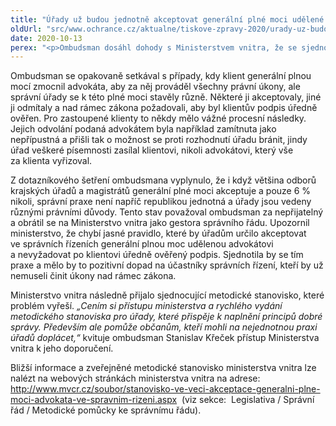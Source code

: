```yaml
---
title: "Úřady už budou jednotně akceptovat generální plné moci udělené klientem advokátovi pro správní řízení"
oldUrl: "src/www.ochrance.cz/aktualne/tiskove-zpravy-2020/urady-uz-budou-jednotne-akceptovat-generalni-plne-moci-udelene-klientem-advokatovi-pro-spr"
date: 2020-10-13
perex: "<p>Ombudsman dosáhl dohody s Ministerstvem vnitra, že se sjednotí postup správních orgánů při akceptování generální plné moci udělené advokátovi. Klienti, kteří se nechávají zastoupit advokátem a dají mu plnou moc pro všechna správní řízení, se už nebudou muset bát, že kvůli neuznání zmocnění přijdou o svá práva, nebo že na ně budou mít úřady požadavky nad rámec zákona.</p>"
---
```


<!-- imported from the old website -->

<p>Ombudsman se opakovaně setkával s případy, kdy klient generální plnou mocí zmocnil advokáta, aby za něj prováděl všechny právní úkony, ale správní úřady se k této plné moci stavěly různě. Některé ji akceptovaly, jiné ji odmítaly a nad rámec zákona požadovali, aby byl klientův podpis úředně ověřen. Pro zastoupené klienty to někdy mělo vážné procesní následky. Jejich odvolání podaná advokátem byla například zamítnuta jako nepřípustná a přišli tak o možnost se proti rozhodnutí úřadu bránit, jindy úřad veškeré písemnosti zasílal klientovi, nikoli advokátovi, který vše za klienta vyřizoval.</p> <p>Z dotazníkového šetření ombudsmana vyplynulo, že i když většina odborů krajských úřadů a magistrátů generální plné moci akceptuje a pouze 6 % nikoli, správní praxe není napříč republikou jednotná a úřady jsou vedeny různými právními důvody. Tento stav považoval ombudsman za nepřijatelný a obrátil se na Ministerstvo vnitra jako gestora správního řádu. Upozornil ministerstvo, že chybí jasné pravidlo, které by úřadům určilo akceptovat ve správních řízeních generální plnou moc udělenou advokátovi a nevyžadovat po klientovi úředně ověřený podpis. Sjednotila by se tím praxe a mělo by to pozitivní dopad na účastníky správních řízení, kteří by už nemuseli činit úkony nad rámec zákona.</p> <p>Ministerstvo vnitra následně přijalo sjednocující metodické stanovisko, které problém vyřeší.<i> „Cením si přístupu ministerstva a rychlého vydání metodického stanoviska pro úřady, které přispěje k naplnění principů dobré správy. Především ale pomůže občanům, kteří mohli na nejednotnou praxi úřadů doplácet,“</i> kvituje ombudsman Stanislav Křeček přístup Ministerstva vnitra k jeho doporučení.</p> <p>Bližší informace a zveřejněné metodické stanovisko ministerstva vnitra lze nalézt na webových stránkách ministerstva vnitra na adrese: <a title="Otevření do nového okna" href="http://www.mvcr.cz/soubor/stanovisko-ve-veci-akceptace-generalni-plne-moci-advokata-ve-spravnim-rizeni.aspx" target="_blank">http://www.mvcr.cz/soubor/stanovisko-ve-veci-akceptace-generalni-plne-moci-advokata-ve-spravnim-rizeni.aspx</a> <img alt="" src="https://www.ochrance.cz/typo3/ext/od_linkdesc/icons/external.gif" class="od_linkdesc_icon_external" /> (viz sekce:  Legislativa / Správní řád / Metodické pomůcky ke správnímu řádu).</p>
